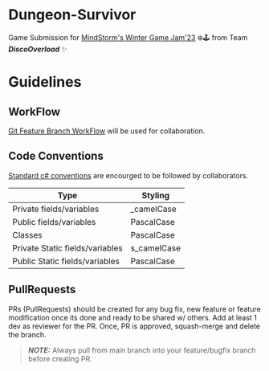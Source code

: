 # Dungeon-Survivor
Game Submission for [MindStorm's Winter Game Jam'23](https://labs.mindstormstudios.com/winter-game-jam-2023/) ❄️🕹 from Team **_DiscoOverload_** ✨

# Guidelines

## WorkFlow
[Git Feature Branch WorkFlow](https://www.atlassian.com/git/tutorials/comparing-workflows/feature-branch-workflow) will be used for collaboration.

## Code Conventions
[Standard c# conventions](https://github.com/dotnet/runtime/blob/main/docs/coding-guidelines/coding-style.md) are encourged to be followed by collaborators.

| Type  | Styling |
| ------------- | ------------- |
| Private fields/variables | _camelCase  |
| Public fields/variables  | PascalCase  |
| Classes  | PascalCase  |
| Private Static fields/variables | s_camelCase |
| Public Static fields/variables | PascalCase |

## PullRequests
PRs (PullRequests) should be created for any bug fix, new feature or feature modification once its done and ready to be shared w/ others. Add at least 1 dev as reviewer for the PR. Once, PR is approved, squash-merge and delete the branch.

> **_NOTE:_** Always pull from main branch into your feature/bugfix branch before creating PR.
